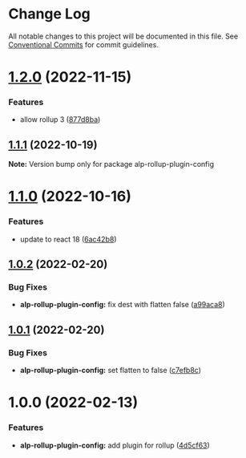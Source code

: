 # Change Log

All notable changes to this project will be documented in this file.
See [Conventional Commits](https://conventionalcommits.org) for commit guidelines.

# [1.2.0](https://github.com/christophehurpeau/alp/compare/alp-rollup-plugin-config@1.1.1...alp-rollup-plugin-config@1.2.0) (2022-11-15)


### Features

* allow rollup 3 ([877d8ba](https://github.com/christophehurpeau/alp/commit/877d8ba4afdf80276d8a340bf244cac7dbfd4f72))





## [1.1.1](https://github.com/christophehurpeau/alp/compare/alp-rollup-plugin-config@1.1.0...alp-rollup-plugin-config@1.1.1) (2022-10-19)

**Note:** Version bump only for package alp-rollup-plugin-config





# [1.1.0](https://github.com/christophehurpeau/alp/compare/alp-rollup-plugin-config@1.0.2...alp-rollup-plugin-config@1.1.0) (2022-10-16)


### Features

* update to react 18 ([6ac42b8](https://github.com/christophehurpeau/alp/commit/6ac42b84b80bf76853773f3b93819666684327d1))





## [1.0.2](https://github.com/christophehurpeau/alp/compare/alp-rollup-plugin-config@1.0.1...alp-rollup-plugin-config@1.0.2) (2022-02-20)


### Bug Fixes

* **alp-rollup-plugin-config:** fix dest with flatten false ([a99aca8](https://github.com/christophehurpeau/alp/commit/a99aca84a4dfb706fcf55820964115e63f077efb))





## [1.0.1](https://github.com/christophehurpeau/alp/compare/alp-rollup-plugin-config@1.0.0...alp-rollup-plugin-config@1.0.1) (2022-02-20)


### Bug Fixes

* **alp-rollup-plugin-config:** set flatten to false ([c7efb8c](https://github.com/christophehurpeau/alp/commit/c7efb8ce0f6453af0e9021abc32669df4dbfe87b))





# 1.0.0 (2022-02-13)


### Features

* **alp-rollup-plugin-config:** add plugin for rollup ([4d5cf63](https://github.com/christophehurpeau/alp/commit/4d5cf63af487f05e99651d6bc8959296e3cfe41e))
